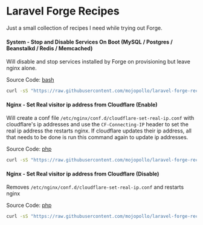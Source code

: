 # Laravel Forge Recipes

Just a small collection of recipes I need while trying out Forge.

#### System - Stop and Disable Services On Boot (MySQL  / Postgres / Beanstalkd / Redis / Memcached)
Will disable and stop services installed by Forge on provisioning but leave nginx alone.

Source Code: [bash](system-stop-and-disable-services-on-boot.sh)
```bash
curl -sS "https://raw.githubusercontent.com/mojopollo/laravel-forge-recipes/master/system-stop-and-disable-services-on-boot.sh" | sh
```

#### Nginx - Set Real visitor ip address from Cloudflare (Enable)
Will create a conf file ```/etc/nginx/conf.d/cloudflare-set-real-ip.conf```
with cloudflare's ip addresses and use the ```CF-Connecting-IP``` header to set the real ip address the restarts nginx.
If cloudflare updates their ip address, all that needs to be done is run this command again to update ip addresses.

Source Code: [php](nginx-set-real-visitor-ip-from-cloudflare-enable.php)
```bash
curl -sS "https://raw.githubusercontent.com/mojopollo/laravel-forge-recipes/master/nginx-set-real-visitor-ip-from-cloudflare-enable.php" | php
```

#### Nginx - Set Real visitor ip address from Cloudflare (Disable)
Removes ```/etc/nginx/conf.d/cloudflare-set-real-ip.conf``` and restarts nginx

Source Code: [php](nginx-set-real-visitor-ip-from-cloudflare-disable.php)
```bash
curl -sS "https://raw.githubusercontent.com/mojopollo/laravel-forge-recipes/master/nginx-set-real-visitor-ip-from-cloudflare-disable.php" | php
```
